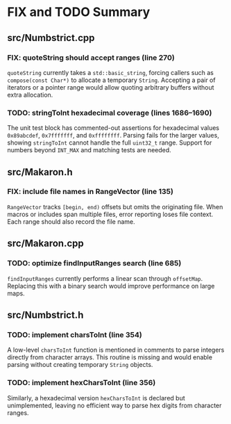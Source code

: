 # FIX and TODO Summary

## src/Numbstrict.cpp

### FIX: quoteString should accept ranges (line 270)
`quoteString` currently takes a `std::basic_string`, forcing callers such as `compose(const Char*)` to allocate a temporary `String`. Accepting a pair of iterators or a pointer range would allow quoting arbitrary buffers without extra allocation.

### TODO: stringToInt hexadecimal coverage (lines 1686–1690)
The unit test block has commented-out assertions for hexadecimal values `0x89abcdef`, `0x7fffffff`, and `0xffffffff`. Parsing fails for the larger values, showing `stringToInt` cannot handle the full `uint32_t` range. Support for numbers beyond `INT_MAX` and matching tests are needed.

## src/Makaron.h

### FIX: include file names in RangeVector (line 135)
`RangeVector` tracks `[begin, end)` offsets but omits the originating file. When macros or includes span multiple files, error reporting loses file context. Each range should also record the file name.

## src/Makaron.cpp

### TODO: optimize findInputRanges search (line 685)
`findInputRanges` currently performs a linear scan through `offsetMap`. Replacing this with a binary search would improve performance on large maps.

## src/Numbstrict.h

### TODO: implement charsToInt (line 354)
A low-level `charsToInt` function is mentioned in comments to parse integers directly from character arrays. This routine is missing and would enable parsing without creating temporary `String` objects.

### TODO: implement hexCharsToInt (line 356)
Similarly, a hexadecimal version `hexCharsToInt` is declared but unimplemented, leaving no efficient way to parse hex digits from character ranges.
